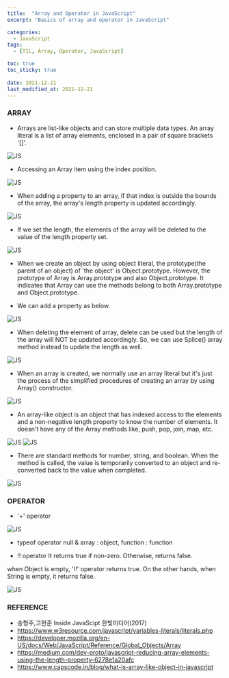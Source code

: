 ```yaml
---
title:  "Array and Operator in JavaScript"
excerpt: "Basics of array and operator in JavaScript"

categories:
  - JavaScript
tags:
  - [TIL, Array, Operator, JavaScript]

toc: true
toc_sticky: true
 
date: 2021-12-21
last_modified_at: 2021-12-21
---
```

### ARRAY
* Arrays are list-like objects and can store multiple data types. An array literal is a list of array elements, enclosed in a pair of square brackets '[]'.

![JS](/img/JavaScript/2021-12-21-JS1-1.jpg)

* Accessing an Array item using the index position.

![JS](/img/JavaScript/2021-12-21-JS1-2.jpg)

* When adding a property to an array, if that index is outside the bounds of the array, the array's length property is updated accordingly.

![JS](/img/JavaScript/2021-12-21-JS1-3.jpg)

* If we set the length, the elements of the array will be deleted to the value of the length property set.

![JS](/img/JavaScript/2021-12-21-JS1-4.jpg)

* When we create an object by using object literal, the prototype(the parent of an object) of 'the object' is Object.prototype. However, the prototype of Array is Array.prototype and also Object.prototype. It indicates that Array can use the methods belong to both Array.prototype and Object.prototype.

* We can add a property as below.

![JS](/img/JavaScript/2021-12-21-JS1-5.jpg)

* When deleting the element of array, delete can be used but the length of the array will NOT be updated accordingly. So, we can use Splice() array method instead to update the length as well. 

![JS](/img/JavaScript/2021-12-21-JS1-6.jpg)

* When an array is created, we normally use an array literal but it's just the process of the simplified procedures of creating an array by using Array() constructor.

![JS](/img/JavaScript/2021-12-21-JS1-7.jpg)

*  An array-like object is an object that has indexed access to the elements and a non-negative length property to know the number of elements. It doesn't have any of the Array methods like, push, pop, join, map, etc.

![JS](/img/JavaScript/2021-12-21-JS1-8.jpg)
![JS](/img/JavaScript/2021-12-21-JS1-9.jpg)

* There are standard methods for number, string, and boolean. When the method is called, the value is temporarily converted to an object and re-converted back to the value when completed. 

![JS](/img/JavaScript/2021-12-21-JS1-10.jpg)

### OPERATOR
* '+' operator

![JS](/img/JavaScript/2021-12-21-JS1-11.jpg)

* typeof operator
null & array : object, function : function

* !! operator
It returns true if non-zero. Otherwise, returns false.

when Object is empty, '!!' operator returns true. On the other hands, when String is empty, it returns false.

![JS](/img/JavaScript/2021-12-21-JS1-12.jpg)

### REFERENCE 
* 송형주,고현준 Inside JavaScipt 한빛미디어(2017)
* https://www.w3resource.com/javascript/variables-literals/literals.php
* https://developer.mozilla.org/en-US/docs/Web/JavaScript/Reference/Global_Objects/Array
* https://medium.com/dev-proto/javascript-reducing-array-elements-using-the-length-property-6278e1a20afc
* https://www.capscode.in/blog/what-is-array-like-object-in-javascript